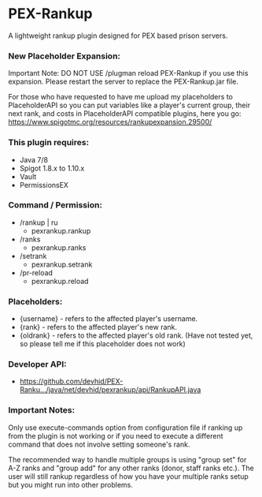 # PEX-Rankup
A lightweight rankup plugin designed for PEX based prison servers.

### New Placeholder Expansion:
Important Note: DO NOT USE /plugman reload PEX-Rankup if you use this expansion. Please restart the server to replace the PEX-Rankup.jar file.

For those who have requested to have me upload my placeholders to PlaceholderAPI so you can put variables like a player's current group, their next rank, and costs in PlaceholderAPI compatible plugins, here you go:
https://www.spigotmc.org/resources/rankupexpansion.29500/

### This plugin requires:

* Java 7/8
* Spigot 1.8.x to 1.10.x
* Vault
* PermissionsEX

### Command / Permission:

* /rankup | ru
    - pexrankup.rankup
* /ranks
    - pexrankup.ranks
* /setrank
    - pexrankup.setrank
* /pr-reload
    - pexrankup.reload

### Placeholders:

* {username} - refers to the affected player's username.
* {rank} - refers to the affected player's new rank.
* {oldrank} - refers to the affected player's old rank. (Have not tested yet, so please tell me if this placeholder does not work)

### Developer API:

* https://github.com/devhid/PEX-Ranku.../java/net/devhid/pexrankup/api/RankupAPI.java

### Important Notes:

Only use execute-commands option from configuration file if ranking up from the plugin is not working or if you need to execute a different command that does not involve setting someone's rank.
    
The recommended way to handle multiple groups is using "group set" for A-Z ranks and "group add" for any other ranks (donor, staff ranks etc.). The user will still rankup regardless of how you have your multiple ranks setup but you might run into other problems.
